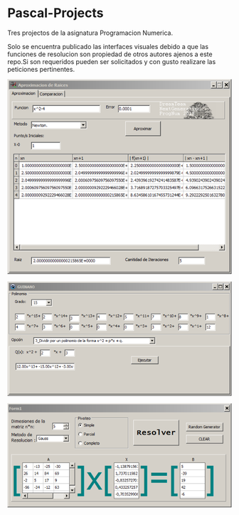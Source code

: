 # Pascal-Projects

Tres projectos de la asignatura Programacion Numerica.

Solo se encuentra publicado las interfaces visuales debido a que las funciones de resolucion son propiedad de otros autores ajenos a este repo.Si son requeridos pueden ser solicitados y con gusto realizare las peticiones pertinentes.

![](https://github.com/AntonCorrea/Pascal-Projects/blob/master/TP2.PNG "Screenshot")

![](https://github.com/AntonCorrea/Pascal-Projects/blob/master/TP3.PNG "Screenshot")

![](https://github.com/AntonCorrea/Pascal-Projects/blob/master/TP4.PNG "Screenshot")

